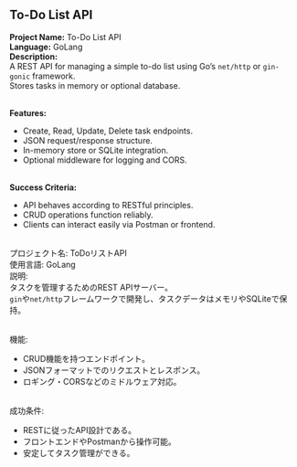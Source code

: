 ## To-Do List API

**Project Name:** To-Do List API <br>
**Language:** GoLang <br>
**Description:** <br>
A REST API for managing a simple to-do list using Go’s `net/http` or `gin-gonic` framework.<br>
Stores tasks in memory or optional database.<br><br>

**Features:** <br>
- Create, Read, Update, Delete task endpoints. <br>
- JSON request/response structure. <br>
- In-memory store or SQLite integration. <br>
- Optional middleware for logging and CORS. <br><br>

**Success Criteria:** <br>
- API behaves according to RESTful principles. <br>
- CRUD operations function reliably. <br>
- Clients can interact easily via Postman or frontend. <br><br>

プロジェクト名: ToDoリストAPI <br>
使用言語: GoLang <br>
説明: <br>
タスクを管理するためのREST APIサーバー。<br>
`gin`や`net/http`フレームワークで開発し、タスクデータはメモリやSQLiteで保持。<br><br>

機能: <br>
- CRUD機能を持つエンドポイント。 <br>
- JSONフォーマットでのリクエストとレスポンス。 <br>
- ロギング・CORSなどのミドルウェア対応。 <br><br>

成功条件: <br>
- RESTに従ったAPI設計である。 <br>
- フロントエンドやPostmanから操作可能。 <br>
- 安定してタスク管理ができる。 <br><br>

